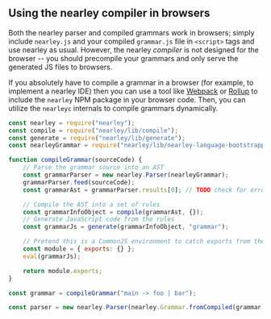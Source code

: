 ## Using the nearley compiler in browsers

Both the nearley parser and compiled grammars work in browsers; simply include
`nearley.js` and your compiled `grammar.js` file in `<script>` tags and use
nearley as usual. However, the nearley *compiler* is not designed for the
browser -- you should precompile your grammars and only serve the generated JS
files to browsers.

If you absolutely have to compile a grammar in a browser (for example, to
implement a nearley IDE) then you can use a tool like
[Webpack](https://webpack.js.org/) or [Rollup](https://rollupjs.org/) to
include the `nearley` NPM package in your browser code. Then, you can utilize
the `nearleyc` internals to compile grammars dynamically.

```js
const nearley = require("nearley");
const compile = require("nearley/lib/compile");
const generate = require("nearley/lib/generate");
const nearleyGrammar = require("nearley/lib/nearley-language-bootstrapped");

function compileGrammar(sourceCode) {
    // Parse the grammar source into an AST
    const grammarParser = new nearley.Parser(nearleyGrammar);
    grammarParser.feed(sourceCode);
    const grammarAst = grammarParser.results[0]; // TODO check for errors

    // Compile the AST into a set of rules
    const grammarInfoObject = compile(grammarAst, {});
    // Generate JavaScript code from the rules
    const grammarJs = generate(grammarInfoObject, "grammar");

    // Pretend this is a CommonJS environment to catch exports from the grammar.
    const module = { exports: {} };
    eval(grammarJs);

    return module.exports;
}

const grammar = compileGrammar("main -> foo | bar");

const parser = new nearley.Parser(nearley.Grammar.fromCompiled(grammar));
```
